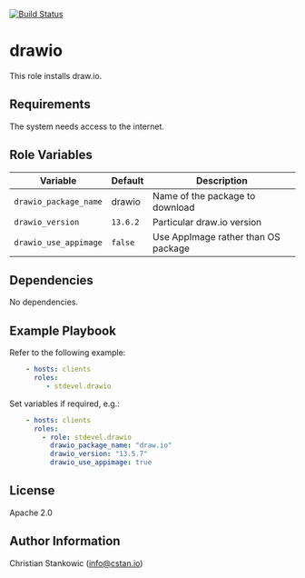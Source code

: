 [![Build Status](https://travis-ci.org/stdevel/ansible-drawio.svg?branch=master)](https://travis-ci.org/stdevel/ansible-drawio)

# drawio

This role installs draw.io.

## Requirements

The system needs access to the internet.

## Role Variables

| Variable | Default | Description |
| -------- | ------- | ----------- |
| `drawio_package_name` | drawio | Name of the package to download |
| `drawio_version` | `13.6.2` | Particular draw.io version |
| `drawio_use_appimage` | `false` | Use AppImage rather than OS package |


## Dependencies

No dependencies.

## Example Playbook

Refer to the following example:

```yaml
    - hosts: clients
      roles:
         - stdevel.drawio
```

Set variables if required, e.g.:

```yaml
    - hosts: clients
      roles:
        - role: stdevel.drawio
          drawio_package_name: "draw.io"
          drawio_version: "13.5.7"
          drawio_use_appimage: true
```

## License

Apache 2.0

## Author Information

Christian Stankowic (info@cstan.io)
